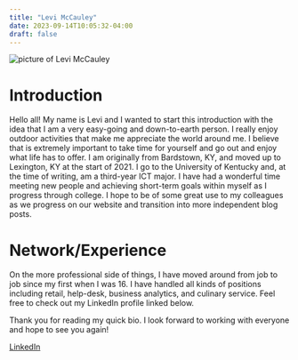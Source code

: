 ```yaml
---
title: "Levi McCauley"
date: 2023-09-14T10:05:32-04:00
draft: false
---
```

![picture of Levi McCauley](https://media.licdn.com/dms/image/C4D03AQHuEd1otLE40Q/profile-displayphoto-shrink_800_800/0/1632336322765?e=1700092800&v=beta&t=JDvHhXUsvz0Has7ni7ZvGzOwR2CkhMroHxVVIcd1J4Q)
# Introduction
Hello all! My name is Levi and I wanted to start this introduction with the idea that I am a very easy-going and down-to-earth person. I really enjoy outdoor activities that make me appreciate the world around me. I believe that is extremely important to take time for yourself and go out and enjoy what life has to offer. 
I am originally from Bardstown, KY, and moved up to Lexington, KY at the start of 2021. I go to the University of Kentucky and, at the time of writing, am a third-year ICT major. I have had a wonderful time meeting new people and achieving short-term goals within myself as I progress through college. I hope to be of some great use to my colleagues as we progress on our website and transition into more independent blog posts. 

# Network/Experience
On the more professional side of things, I have moved around from job to job since my first when I was 16. I have handled all kinds of positions including retail, help-desk, business analytics, and culinary service. Feel free to check out my LinkedIn profile linked below.

Thank you for reading my quick bio. I look forward to working with everyone and hope to see you again!


 [LinkedIn](www.linkedin.com/in/levi-mccauley-53b082204)


